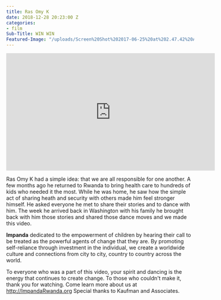 ```yaml
---
title: Ras Omy K
date: 2018-12-28 20:23:00 Z
categories:
- film
Sub-Title: WIN WIN
Featured-Image: "/uploads/Screen%20Shot%202017-06-25%20at%202.47.42%20AM.png"
---
```


<iframe width="560" height="315" src="https://www.youtube.com/embed/GFku2gFC0NI" frameborder="0" allow="accelerometer; autoplay; encrypted-media; gyroscope; picture-in-picture" allowfullscreen></iframe>

Ras Omy K had a simple idea: that we are all responsible for one another. A few months ago he returned to Rwanda to bring health care to hundreds of kids who needed it the most. While he was home, he saw how the simple act of sharing heath and security with others made him feel stronger himself. He asked everyone he met to share their stories and to dance with him. The week he arrived back in Washington with his family he brought back with him those stories and shared those dance moves and we made this video.

****Impanda**** dedicated to the empowerment of children by hearing their call to be treated as the powerful agents of change that they are. By promoting self-reliance through investment in the individual, we create a worldwide culture and connections from city to city, country to country across the world.

To everyone who was a part of this video, your spirit and dancing is the energy that continues to create change. To those who couldn't make it, thank you for watching. Come learn more about us at http://ImpandaRwanda.org Special thanks to Kaufman and Associates.